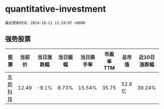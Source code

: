 # quantitative-investment

`最后更新时间：2024-10-11 11:19:07 +0800`

## 强势股票

|股票|当前价|当日涨跌幅|当日振幅|当日换手率|市盈率TTM|总市值|近10日涨跌幅|
|----|----|----|----|----|----|----|----|
|[东箭科技](https://xueqiu.com/S/SZ300978)|12.49|-9.1%|8.73%|15.54%|35.75|52.8亿|39.24%|

